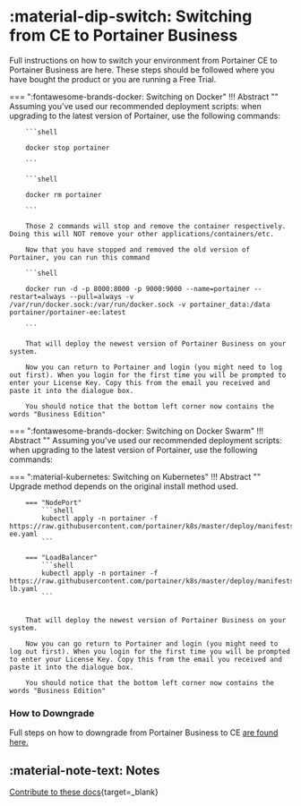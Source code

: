 # :material-dip-switch: Switching from CE to Portainer Business 

Full instructions on how to switch your environment from Portainer CE to Portainer Business are here. These steps should be followed where you have bought the product or you are running a Free Trial.

=== ":fontawesome-brands-docker: Switching on Docker"
    !!! Abstract ""
        Assuming you've used our recommended deployment scripts: when upgrading to the latest version of Portainer, use the following commands:

        ```shell

        docker stop portainer

        ```

        ```shell

        docker rm portainer

        ```

        Those 2 commands will stop and remove the container respectively. Doing this will NOT remove your other applications/containers/etc.

        Now that you have stopped and removed the old version of Portainer, you can run this command

        ```shell

        docker run -d -p 8000:8000 -p 9000:9000 --name=portainer --restart=always --pull=always -v /var/run/docker.sock:/var/run/docker.sock -v portainer_data:/data portainer/portainer-ee:latest

        ```

        That will deploy the newest version of Portainer Business on your system.

        Now you can return to Portainer and login (you might need to log out first). When you login for the first time you will be prompted to enter your License Key. Copy this from the email you received and paste it into the dialogue box.

        You should notice that the bottom left corner now contains the words "Business Edition"

=== ":fontawesome-brands-docker: Switching on Docker Swarm"
    !!! Abstract ""
        Assuming you've used our recommended deployment scripts: when upgrading to the latest version of Portainer, use the following commands:


=== ":material-kubernetes: Switching on Kubernetes"
    !!! Abstract ""
        Upgrade method depends on the original install method used.

        === "NodePort"
            ```shell
            kubectl apply -n portainer -f https://raw.githubusercontent.com/portainer/k8s/master/deploy/manifests/portainer/portainer-ee.yaml
            ```

        === "LoadBalancer"
            ```shell
            kubectl apply -n portainer -f https://raw.githubusercontent.com/portainer/k8s/master/deploy/manifests/portainer/portainer-lb.yaml
            ```


        That will deploy the newest version of Portainer Business on your system.

        Now you can go return to Portainer and login (you might need to log out first). When you login for the first time you will be prompted to enter your License Key. Copy this from the email you received and paste it into the dialogue box.

        You should notice that the bottom left corner now contains the words "Business Edition"


### How to Downgrade

Full steps on how to downgrade from Portainer Business to CE [are found here.](https://documentation.portainer.io/v2.0-be/downgrade/be-to-ce/)


## :material-note-text: Notes
[Contribute to these docs](https://github.com/portainer/portainer-docs/blob/master/contributing.md){target=_blank}
